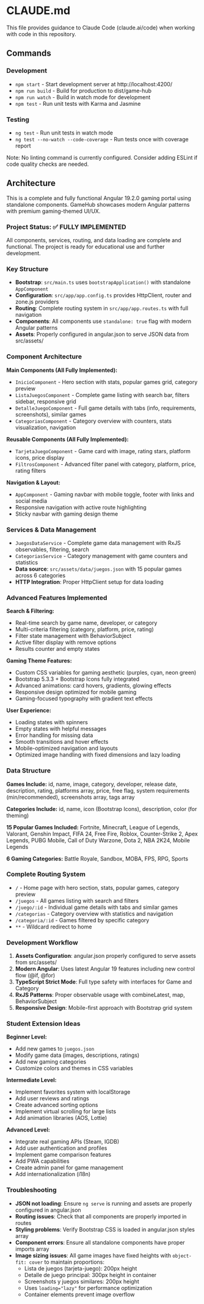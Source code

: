 # CLAUDE.md

This file provides guidance to Claude Code (claude.ai/code) when working with code in this repository.

## Commands

### Development
- `npm start` - Start development server at http://localhost:4200/
- `npm run build` - Build for production to dist/game-hub
- `npm run watch` - Build in watch mode for development
- `npm test` - Run unit tests with Karma and Jasmine

### Testing
- `ng test` - Run unit tests in watch mode
- `ng test --no-watch --code-coverage` - Run tests once with coverage report

Note: No linting command is currently configured. Consider adding ESLint if code quality checks are needed.

## Architecture

This is a complete and fully functional Angular 19.2.0 gaming portal using standalone components. GameHub showcases modern Angular patterns with premium gaming-themed UI/UX.

### Project Status: ✅ FULLY IMPLEMENTED
All components, services, routing, and data loading are complete and functional. The project is ready for educational use and further development.

### Key Structure
- **Bootstrap**: `src/main.ts` uses `bootstrapApplication()` with standalone `AppComponent`
- **Configuration**: `src/app/app.config.ts` provides HttpClient, router and zone.js providers
- **Routing**: Complete routing system in `src/app/app.routes.ts` with full navigation
- **Components**: All components use `standalone: true` flag with modern Angular patterns
- **Assets**: Properly configured in angular.json to serve JSON data from src/assets/

### Component Architecture
**Main Components (All Fully Implemented):**
- `InicioComponent` - Hero section with stats, popular games grid, category preview
- `ListaJuegosComponent` - Complete game listing with search bar, filters sidebar, responsive grid
- `DetalleJuegoComponent` - Full game details with tabs (info, requirements, screenshots), similar games
- `CategoriasComponent` - Category overview with counters, stats visualization, navigation

**Reusable Components (All Fully Implemented):**
- `TarjetaJuegoComponent` - Game card with image, rating stars, platform icons, price display
- `FiltrosComponent` - Advanced filter panel with category, platform, price, rating filters

**Navigation & Layout:**
- `AppComponent` - Gaming navbar with mobile toggle, footer with links and social media
- Responsive navigation with active route highlighting
- Sticky navbar with gaming design theme

### Services & Data Management
- `JuegosDataService` - Complete game data management with RxJS observables, filtering, search
- `CategoriasService` - Category management with game counters and statistics
- **Data source**: `src/assets/data/juegos.json` with 15 popular games across 6 categories
- **HTTP Integration**: Proper HttpClient setup for data loading

### Advanced Features Implemented
**Search & Filtering:**
- Real-time search by game name, developer, or category
- Multi-criteria filtering (category, platform, price, rating)
- Filter state management with BehaviorSubject
- Active filter display with remove options
- Results counter and empty states

**Gaming Theme Features:**
- Custom CSS variables for gaming aesthetic (purples, cyan, neon green)
- Bootstrap 5.3.3 + Bootstrap Icons fully integrated
- Advanced animations: card hovers, gradients, glowing effects
- Responsive design optimized for mobile gaming
- Gaming-focused typography with gradient text effects

**User Experience:**
- Loading states with spinners
- Empty states with helpful messages
- Error handling for missing data
- Smooth transitions and hover effects
- Mobile-optimized navigation and layouts
- Optimized image handling with fixed dimensions and lazy loading

### Data Structure
**Games Include:** id, name, image, category, developer, release date, description, rating, platforms array, price, free flag, system requirements (min/recommended), screenshots array, tags array

**Categories Include:** id, name, icon (Bootstrap Icons), description, color (for theming)

**15 Popular Games Included:** Fortnite, Minecraft, League of Legends, Valorant, Genshin Impact, FIFA 24, Free Fire, Roblox, Counter-Strike 2, Apex Legends, PUBG Mobile, Call of Duty Warzone, Dota 2, NBA 2K24, Mobile Legends

**6 Gaming Categories:** Battle Royale, Sandbox, MOBA, FPS, RPG, Sports

### Complete Routing System
- `/` - Home page with hero section, stats, popular games, category preview
- `/juegos` - All games listing with search and filters
- `/juego/:id` - Individual game details with tabs and similar games
- `/categorias` - Category overview with statistics and navigation
- `/categoria/:id` - Games filtered by specific category
- `**` - Wildcard redirect to home

### Development Workflow
1. **Assets Configuration**: angular.json properly configured to serve assets from src/assets/
2. **Modern Angular**: Uses latest Angular 19 features including new control flow (@if, @for)
3. **TypeScript Strict Mode**: Full type safety with interfaces for Game and Category
4. **RxJS Patterns**: Proper observable usage with combineLatest, map, BehaviorSubject
5. **Responsive Design**: Mobile-first approach with Bootstrap grid system

### Student Extension Ideas
**Beginner Level:**
- Add new games to `juegos.json`
- Modify game data (images, descriptions, ratings)
- Add new gaming categories
- Customize colors and themes in CSS variables

**Intermediate Level:**
- Implement favorites system with localStorage
- Add user reviews and ratings
- Create advanced sorting options
- Implement virtual scrolling for large lists
- Add animation libraries (AOS, Lottie)

**Advanced Level:**
- Integrate real gaming APIs (Steam, IGDB)
- Add user authentication and profiles
- Implement game comparison features
- Add PWA capabilities
- Create admin panel for game management
- Add internationalization (i18n)

### Troubleshooting
- **JSON not loading**: Ensure `ng serve` is running and assets are properly configured in angular.json
- **Routing issues**: Check that all components are properly imported in routes
- **Styling problems**: Verify Bootstrap CSS is loaded in angular.json styles array
- **Component errors**: Ensure all standalone components have proper imports array
- **Image sizing issues**: All game images have fixed heights with `object-fit: cover` to maintain proportions:
  - Lista de juegos (tarjeta-juego): 200px height
  - Detalle de juego principal: 300px height in container
  - Screenshots y juegos similares: 200px height
  - Uses `loading="lazy"` for performance optimization
  - Container elements prevent image overflow